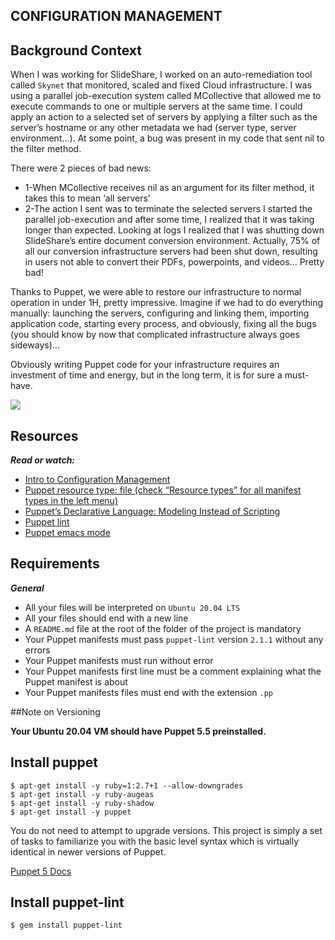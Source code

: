 ## CONFIGURATION MANAGEMENT

## Background Context


When I was working for SlideShare, I worked on an auto-remediation tool called ```Skynet``` that monitored, scaled and fixed Cloud infrastructure. I was using a parallel job-execution system called MCollective that allowed me to execute commands to one or multiple servers at the same time. I could apply an action to a selected set of servers by applying a filter such as the server’s hostname or any other metadata we had (server type, server environment…). At some point, a bug was present in my code that sent nil to the filter method.

There were 2 pieces of bad news:

   * 1-When MCollective receives nil as an argument for its filter method, it takes this to mean ‘all servers’
   * 2-The action I sent was to terminate the selected servers
I started the parallel job-execution and after some time, I realized that it was taking longer than expected. Looking at logs I realized that I was shutting down SlideShare’s entire document conversion environment. Actually, 75% of all our conversion infrastructure servers had been shut down, resulting in users not able to convert their PDFs, powerpoints, and videos… Pretty bad!

Thanks to Puppet, we were able to restore our infrastructure to normal operation in under 1H, pretty impressive. Imagine if we had to do everything manually: launching the servers, configuring and linking them, importing application code, starting every process, and obviously, fixing all the bugs (you should know by now that complicated infrastructure always goes sideways)…

Obviously writing Puppet code for your infrastructure requires an investment of time and energy, but in the long term, it is for sure a must-have.


<p>
 <img src="https://twitter.com/devopsreact/status/836971570136375296">
</p>

## Resources

***Read or watch:***

+ [Intro to Configuration Management](https://www.digitalocean.com/community/tutorials/an-introduction-to-configuration-management)
+ [Puppet resource type: file (check “Resource types” for all manifest types in the left menu)](https://www.puppet.com/docs/puppet/5.5/types/file.html)
+ [Puppet’s Declarative Language: Modeling Instead of Scripting](https://www.puppet.com/blog)
+ [Puppet lint](http://puppet-lint.com/)
+ [Puppet emacs mode](https://github.com/voxpupuli/puppet-mode)

## Requirements

***General***

+ All your files will be interpreted on ```Ubuntu 20.04 LTS```
+ All your files should end with a new line
+ A ```README.md``` file at the root of the folder of the project is mandatory
+ Your Puppet manifests must pass ```puppet-lint``` version ```2.1.1``` without any errors
+ Your Puppet manifests must run without error
+ Your Puppet manifests first line must be a comment explaining what the Puppet manifest is about
+ Your Puppet manifests files must end with the extension ```.pp```

##Note on Versioning 

**Your Ubuntu 20.04 VM should have Puppet 5.5 preinstalled.**

## Install puppet

```
$ apt-get install -y ruby=1:2.7+1 --allow-downgrades
$ apt-get install -y ruby-augeas
$ apt-get install -y ruby-shadow
$ apt-get install -y puppet

```

You do not need to attempt to upgrade versions. This project is simply a set of tasks to familiarize you with the basic level syntax which is virtually identical in newer versions of Puppet.

[Puppet 5 Docs]()

## Install puppet-lint

```
$ gem install puppet-lint
```
